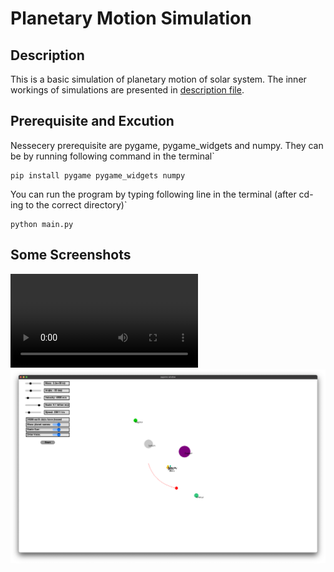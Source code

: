 # Planetary Motion Simulation

## Description

This is a basic simulation of planetary motion of solar system. The inner workings of simulations are presented in [description file](files/description.pdf).

## Prerequisite and Excution

Nessecery prerequisite are pygame, pygame_widgets and numpy. They can be by running following command in the terminal` 
  ```shell
  pip install pygame pygame_widgets numpy
  ```
You can run the program by typing following line in the terminal (after cd-ing to the correct directory)` 
  ```shell
  python main.py
  ```
  
## Some Screenshots

![alt text](https://raw.githubusercontent.com/Tigran-teq-Tadevosyan/planetary-motion/main/files/demo.mp4)
![alt text](https://raw.githubusercontent.com/Tigran-teq-Tadevosyan/planetary-motion/main/files/screenshot.png)
